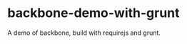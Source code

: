 backbone-demo-with-grunt
========================

A demo of backbone, build with requirejs and grunt.